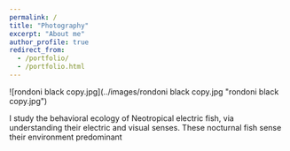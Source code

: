 ```yaml
---
permalink: /
title: "Photography"
excerpt: "About me"
author_profile: true
redirect_from: 
  - /portfolio/
  - /portfolio.html
---
```

![rondoni black copy.jpg](../images/rondoni black copy.jpg "rondoni black copy.jpg")

I study the behavioral ecology of Neotropical electric fish, via understanding their electric and visual senses. These nocturnal fish sense their environment predominant
